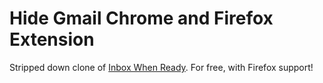 # Hide Gmail Chrome and Firefox Extension
Stripped down clone of [Inbox When Ready](https://inboxwhenready.org/). For free, with Firefox support!
